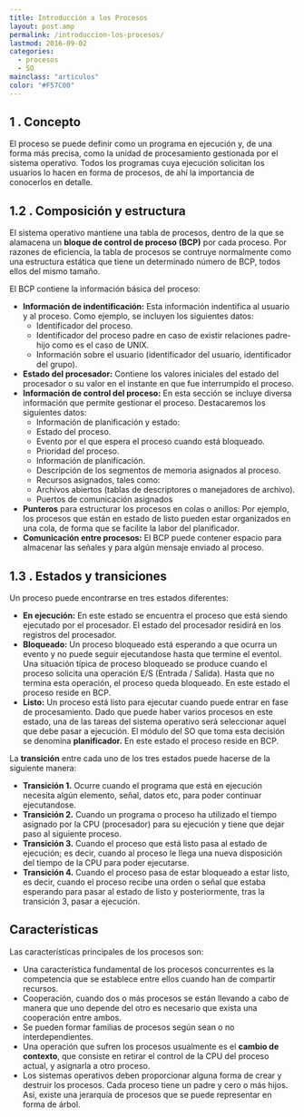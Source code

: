 ```yaml
---
title: Introducción a los Procesos
layout: post.amp
permalink: /introduccion-los-procesos/
lastmod: 2016-09-02
categories:
  - procesos
  - SO
mainclass: "articulos"
color: "#F57C00"
---
```




## 1 . Concepto

El proceso se puede definir como un programa en ejecución y, de una forma más precisa, como la unidad de procesamiento gestionada por el sistema operativo. Todos los programas cuya ejecución solicitan los usuarios lo hacen en forma de procesos, de ahí la importancia de conocerlos en detalle.

<!--more-->

## 1.2 . Composición y estructura

El sistema operativo mantiene una tabla de procesos, dentro de la que se alamacena un **bloque de control de proceso (BCP)** por cada proceso. Por razones de eficiencia, la tabla de procesos se contruye normalmente como una estructura estática que tiene un determinado número de BCP, todos ellos del mismo tamaño.

El BCP contiene la información básica del proceso:

- **Información de indentificación:** Esta información indentifica al usuario y al proceso. Como ejemplo, se incluyen los siguientes datos:
  - Identificador del proceso.
  - Identificador del proceso padre en caso de existir relaciones padre-hijo como es el caso de UNIX.
  - Información sobre el usuario (identificador del usuario, identificador del grupo).
- **Estado del procesador:** Contiene los valores iniciales del estado del procesador o su valor en el instante en que fue interrumpido el proceso.
- **Información de control del proceso:** En esta sección se incluye diversa información que permite gestionar el proceso. Destacaremos los siguientes datos:
  - Información de planificación y estado:
  - Estado del proceso.
  - Evento por el que espera el proceso cuando está bloqueado.
  - Prioridad del proceso.
  - Información de planificación.
  - Descripción de los segmentos de memoria asignados al proceso.
  - Recursos asignados, tales como:
  - Archivos abiertos (tablas de descriptores o manejadores de archivo).
  - Puertos de comunicación asignados
- **Punteros** para estructurar los procesos en colas o anillos: Por ejemplo, los procesos que están en estado de listo pueden estar organizados en una cola, de forma que se facilite la labor del planificador.
- **Comunicación entre procesos:** El BCP puede contener espacio para almacenar las señales y para algún mensaje enviado al proceso.

## 1.3 . Estados y transiciones

Un proceso puede encontrarse en tres estados diferentes:

- **En ejecución:** En este estado se encuentra el proceso que está siendo ejecutado por el procesador. El estado del procesador residirá en los registros del procesador.
- **Bloqueado:** Un proceso bloqueado está esperando a que ocurra un evento y no puede seguir ejecutandose hasta que termine el eventol. Una situación típica de proceso bloqueado se produce cuando el proceso solicita una operación E/S (Entrada / Salida). Hasta que no termina esta operación, el proceso queda bloqueado. En este estado el proceso reside en BCP.
- **Listo:** Un proceso está listo para ejecutar cuando puede entrar en fase de procesamiento. Dado que puede haber varios procesos en este estado, una de las tareas del sistema operativo será seleccionar aquel que debe pasar a ejecución. El módulo del SO que toma esta decisión se denomina **planificador.** En este estado el proceso reside en BCP.

<figure>
	<amp-img on="tap:lightbox1" role="button" tabindex="0" layout="responsive" alt="Estado Procesos" title="Estado de los procesos"  height="267" width="445" src="https://4.bp.blogspot.com/-BOayf2Lle4g/TVg7VxeOZII/AAAAAAAAAW0/O6u9ZEGonWg/s800/estados.png"></amp-img>
</figure>

La **transición** entre cada uno de los tres estados puede hacerse de la siguiente manera:

- **Transición 1.** Ocurre cuando el programa que está en ejecución necesita algún elemento, señal, datos etc, para poder continuar ejecutandose.
- **Transición 2.** Cuando un programa o proceso ha utilizado el tiempo asignado por la CPU (procesador) para su ejecución y tiene que dejar paso al siguiente proceso.
- **Transición 3.** Cuando el proceso que está listo pasa al estado de ejecución; es decir, cuando al proceso le llega una nueva disposición del tiempo de la CPU para poder ejecutarse.
- **Transición 4.** Cuando el proceso pasa de estar bloqueado a estar listo, es decir, cuando el proceso recibe una orden o señal que estaba esperando para pasar al estado de listo y posteriormente, tras la transición 3, pasar a ejecución.

## Características

Las características principales de los procesos son:

- Una característica fundamental de los procesos concurrentes es la competencia que se establece entre ellos cuando han de compartir recursos.
- Cooperación, cuando dos o más procesos se están llevando a cabo de manera que uno depende del otro es necesario que exista una cooperación entre ambos.
- Se pueden formar familias de procesos según sean o no interdependientes.
- Una operación que sufren los procesos usualmente es el **cambio de contexto**, que consiste en retirar el control de la CPU del proceso actual, y asignarla a otro proceso.
- Los sistemas operativos deben proporcionar alguna forma de crear y destruir los procesos. Cada proceso tiene un padre y cero o más hijos. Así, existe una jerarquía de procesos que se puede representar en forma de árbol.
